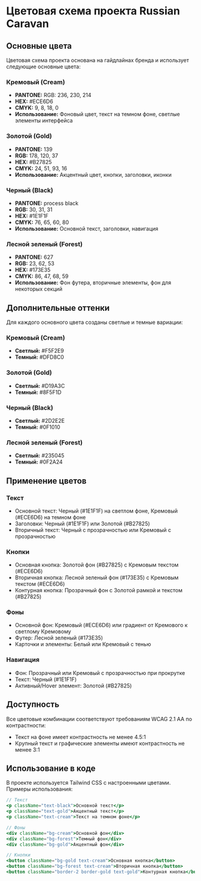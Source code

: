# Цветовая схема проекта Russian Caravan

## Основные цвета

Цветовая схема проекта основана на гайдлайнах бренда и использует следующие основные цвета:

### Кремовый (Cream)
- **PANTONE:** RGB: 236, 230, 214
- **HEX:** #ECE6D6
- **CMYK:** 9, 8, 18, 0
- **Использование:** Фоновый цвет, текст на темном фоне, светлые элементы интерфейса

### Золотой (Gold)
- **PANTONE:** 139
- **RGB:** 178, 120, 37
- **HEX:** #B27825
- **CMYK:** 24, 51, 93, 16
- **Использование:** Акцентный цвет, кнопки, заголовки, иконки

### Черный (Black)
- **PANTONE:** process black
- **RGB:** 30, 31, 31
- **HEX:** #1E1F1F
- **CMYK:** 76, 65, 60, 80
- **Использование:** Основной текст, заголовки, навигация

### Лесной зеленый (Forest)
- **PANTONE:** 627
- **RGB:** 23, 62, 53
- **HEX:** #173E35
- **CMYK:** 86, 47, 68, 59
- **Использование:** Фон футера, вторичные элементы, фон для некоторых секций

## Дополнительные оттенки

Для каждого основного цвета созданы светлые и темные вариации:

### Кремовый (Cream)
- **Светлый:** #F5F2E9
- **Темный:** #DFD8C0

### Золотой (Gold)
- **Светлый:** #D19A3C
- **Темный:** #8F5F1D

### Черный (Black)
- **Светлый:** #2D2E2E
- **Темный:** #0F1010

### Лесной зеленый (Forest)
- **Светлый:** #235045
- **Темный:** #0F2A24

## Применение цветов

### Текст
- Основной текст: Черный (#1E1F1F) на светлом фоне, Кремовый (#ECE6D6) на темном фоне
- Заголовки: Черный (#1E1F1F) или Золотой (#B27825)
- Вторичный текст: Черный с прозрачностью или Кремовый с прозрачностью

### Кнопки
- Основная кнопка: Золотой фон (#B27825) с Кремовым текстом (#ECE6D6)
- Вторичная кнопка: Лесной зеленый фон (#173E35) с Кремовым текстом (#ECE6D6)
- Контурная кнопка: Прозрачный фон с Золотой рамкой и текстом (#B27825)

### Фоны
- Основной фон: Кремовый (#ECE6D6) или градиент от Кремового к светлому Кремовому
- Футер: Лесной зеленый (#173E35)
- Карточки и элементы: Белый или Кремовый с тенью

### Навигация
- Фон: Прозрачный или Кремовый с прозрачностью при прокрутке
- Текст: Черный (#1E1F1F)
- Активный/Hover элемент: Золотой (#B27825)

## Доступность

Все цветовые комбинации соответствуют требованиям WCAG 2.1 AA по контрастности:
- Текст на фоне имеет контрастность не менее 4.5:1
- Крупный текст и графические элементы имеют контрастность не менее 3:1

## Использование в коде

В проекте используется Tailwind CSS с настроенными цветами. Примеры использования:

```jsx
// Текст
<p className="text-black">Основной текст</p>
<p className="text-gold">Акцентный текст</p>
<p className="text-cream">Текст на темном фоне</p>

// Фоны
<div className="bg-cream">Основной фон</div>
<div className="bg-forest">Темный фон</div>
<div className="bg-gold">Акцентный фон</div>

// Кнопки
<button className="bg-gold text-cream">Основная кнопка</button>
<button className="bg-forest text-cream">Вторичная кнопка</button>
<button className="border-2 border-gold text-gold">Контурная кнопка</button>
``` 